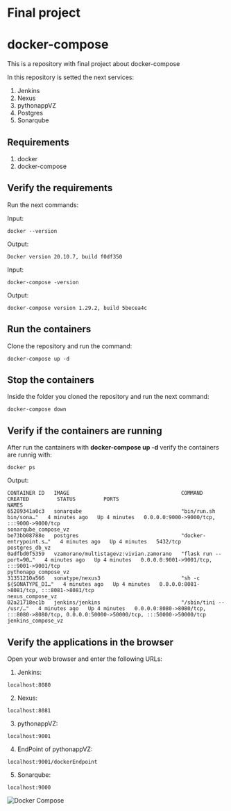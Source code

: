 # Final project
# docker-compose
This is a repository with final project about docker-compose

In this repository is setted the next services:

1. Jenkins
1. Nexus
1. pythonappVZ
1. Postgres
1. Sonarqube

## Requirements
1. docker
1. docker-compose

## Verify the requirements
Run the next commands:

Input:
```
docker --version
```
Output:
```
Docker version 20.10.7, build f0df350
```

Input:
```
docker-compose -version
```
Output:
```
docker-compose version 1.29.2, build 5becea4c
```
## Run the containers
Clone the repository and run the command:
```
docker-compose up -d
```

## Stop the containers
Inside the folder you cloned the repository and run the next command:
```
docker-compose down
```

## Verify if the containers are running
After run the cantainers with **docker-compose up -d** verify the containers are runnig with:
```
docker ps
```
Output:
```
CONTAINER ID   IMAGE                                    COMMAND                  CREATED         STATUS         PORTS                                                                                      NAMES
65289341a0c3   sonarqube                                "bin/run.sh bin/sona…"   4 minutes ago   Up 4 minutes   0.0.0.0:9000->9000/tcp, :::9000->9000/tcp                                                  sonarqube_compose_vz
be73bb08788e   postgres                                 "docker-entrypoint.s…"   4 minutes ago   Up 4 minutes   5432/tcp                                                                                   postgres_db_vz
0adfbd0f5359   vzamorano/multistagevz:vivian.zamorano   "flask run --port=90…"   4 minutes ago   Up 4 minutes   0.0.0.0:9001->9001/tcp, :::9001->9001/tcp                                                  pythonapp_compose_vz
31351210a566   sonatype/nexus3                          "sh -c ${SONATYPE_DI…"   4 minutes ago   Up 4 minutes   0.0.0.0:8081->8081/tcp, :::8081->8081/tcp                                                  nexus_compose_vz
02a21718ec1b   jenkins/jenkins                          "/sbin/tini -- /usr/…"   4 minutes ago   Up 4 minutes   0.0.0.0:8080->8080/tcp, :::8080->8080/tcp, 0.0.0.0:50000->50000/tcp, :::50000->50000/tcp   jenkins_compose_vz

```

## Verify the applications in the browser
Open your web browser and enter the following URLs:
1. Jenkins:
```
localhost:8080
```
2. Nexus:
```
localhost:8081
```
3. pythonappVZ:
```
localhost:9001
```
4. EndPoint of pythonappVZ:
```
localhost:9001/dockerEndpoint
```
5. Sonarqube:
```
localhost:9000
```

![Docker Compose](https://oualid.me/static/d86e4a390573a9521bc71c5e28409990/210c1/banner.webp)